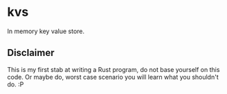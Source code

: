# kvs
In memory key value store.

## Disclaimer

This is my first stab at writing a Rust program, do not base yourself on this code. Or maybe do, worst case scenario you will learn what you shouldn't do. :P 
